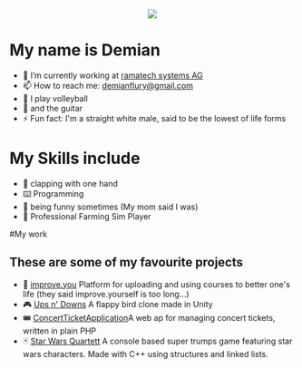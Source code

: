 <div align="center">
<img src="https://media1.giphy.com/media/xTiIzJSKB4l7xTouE8/giphy.gif?cid=6c09b9527cffba2fa92b6e2bc56df7cebd66dbbfc6212aee&ep=v1_internal_gifs_gifId&rid=giphy.gif&ct=g">
</div>

# My name is Demian

- 🔭 I’m currently working at [ramatech systems AG](https://ramatech.ch/index.php/en/)
- 📫 How to reach me: demianflury@gmail.com
- 🏐 I play volleyball
- 🎸 and the guitar
- ⚡ Fun fact: I'm a straight white male, said to be the lowest of life forms
  
# My Skills include

- 👏 clapping with one hand
- ⌨️ Programming
- 🤡 being funny sometimes (My mom said I was)
- 🚜 Professional Farming Sim Player


#My work
## These are some of my favourite projects

- 👑 [improve.you]() Platform for uploading and using courses to better one's life (they said improve.yourself is too long...)
- 🎮 [Ups n' Downs](https://github.com/DemianFlury/UpsAndDowns) A flappy bird clone made in Unity
- 🎟 [ConcertTicketApplication](https://github.com/DemianFlury/Concert-ticket-application)A web ap for managing concert tickets, written in plain PHP
- 🃏 [Star Wars Quartett](https://github.com/CoderMZ/IPT-3.0) A console based super trumps game featuring star wars characters. Made with C++ using structures and linked lists.